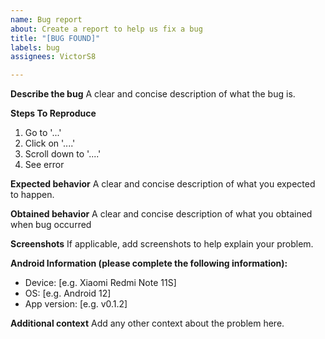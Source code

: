 ```yaml
---
name: Bug report
about: Create a report to help us fix a bug
title: "[BUG FOUND]"
labels: bug
assignees: VictorS8

---
```


**Describe the bug**
A clear and concise description of what the bug is.

**Steps To Reproduce**
1. Go to '...'
2. Click on '....'
3. Scroll down to '....'
4. See error

**Expected behavior**
A clear and concise description of what you expected to happen.

**Obtained behavior**
A clear and concise description of what you obtained when bug occurred

**Screenshots**
If applicable, add screenshots to help explain your problem.

**Android Information (please complete the following information):**
 - Device: [e.g. Xiaomi Redmi Note 11S]
 - OS: [e.g. Android 12]
 - App version: [e.g. v0.1.2]

**Additional context**
Add any other context about the problem here.
